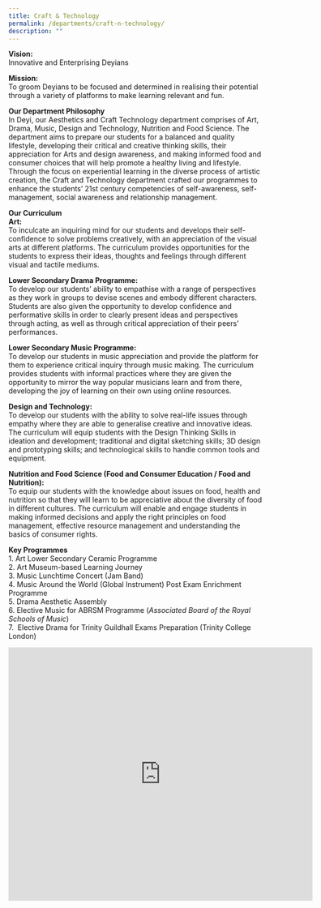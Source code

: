```yaml
---
title: Craft & Technology
permalink: /departments/craft-n-technology/
description: ""
---
```

**Vision:** <br>
Innovative and Enterprising Deyians  
  
**Mission:** <br>
To groom Deyians to be focused and determined in realising their potential through a variety of platforms to make learning relevant and fun.  

**Our Department Philosophy** <br>
In Deyi, our Aesthetics and Craft Technology department comprises of Art, Drama, Music, Design and Technology, Nutrition and Food Science. The department aims to prepare our students for a balanced and quality lifestyle, developing their critical and creative thinking skills, their appreciation for Arts and design awareness, and making informed food and consumer choices that will help promote a healthy living and lifestyle. Through the focus on experiential learning in the diverse process of artistic creation, the Craft and Technology department crafted our programmes to enhance the students’ 21st century competencies of self-awareness, self-management, social awareness and relationship management.

**Our Curriculum** <br>
**Art:**&nbsp;<br>
To inculcate an inquiring mind for our students and develops their self-confidence to solve problems creatively, with an appreciation of the visual arts at different platforms. The curriculum provides opportunities for the students to express their ideas, thoughts and feelings through different visual and tactile mediums.

**Lower Secondary Drama Programme:** <br>
To develop our students’ ability to empathise with a range of perspectives as they work in groups to devise scenes and embody different characters. Students are also given the opportunity to develop confidence and performative skills in order to clearly present ideas and perspectives through acting, as well as through critical appreciation of their peers’ performances.

**Lower Secondary Music Programme:**&nbsp;<br>
To develop our students in music appreciation and provide the platform for them to experience critical inquiry through music making. The curriculum provides students with informal practices where they are given the opportunity to mirror the way popular musicians learn and from there, developing the joy of learning on their own using online resources.  
  
**Design and Technology:** <br>
To develop our students with the ability to solve real-life issues through empathy where they are able to generalise creative and innovative ideas. The curriculum will equip students with the Design Thinking Skills in ideation and development; traditional and digital sketching skills; 3D design and prototyping skills; and technological skills to handle common tools and equipment.

**Nutrition and Food Science (Food and Consumer Education / Food and Nutrition):**&nbsp;<br>
To equip our students with the knowledge about issues on food, health and nutrition so that they will learn to be appreciative about the diversity of food in different cultures. The curriculum will enable and engage students in making informed decisions and apply the right principles on food management, effective resource management and understanding the basics of consumer rights.

**Key Programmes** <br>
1.&nbsp;Art Lower Secondary Ceramic Programme <br>
2.&nbsp;Art Museum-based Learning Journey <br>
3.&nbsp;Music Lunchtime Concert (Jam Band) <br>
4.&nbsp;Music Around the World (Global Instrument) Post Exam Enrichment Programme <br>
5.&nbsp;Drama Aesthetic Assembly <br>
6.&nbsp;Elective Music for ABRSM&nbsp;Programme (_Associated Board of the Royal Schools of Music_) <br>
7.&nbsp;&nbsp;Elective Drama for Trinity Guildhall Exams Preparation (Trinity College London)

<iframe allowfullscreen="true" height="500" width="600" frameborder="0" src="https://docs.google.com/presentation/d/e/2PACX-1vSWndRBiAh9_NodgtPhlRT1okfDZPCZ-kk5FUzyjH1dF_wYPoC2BYeVQ7JX-h54GvTAPr4NqWg3D1He/embed?start=false&amp;loop=true&amp;delayms=10000"></iframe>